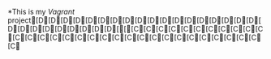 *This is my *Vagrant* project[D[D[D[D[D[D[D[D[D[D[D[D[D[D[D[D[D[D[D[D[D[D[D[D[D[D[D[[[C[C[C[C[C[C[C[C[C[C[C[C[C[C[C[C[C[C[C[C[C[C[C[C[C[C[C[C[C[C[C[C
